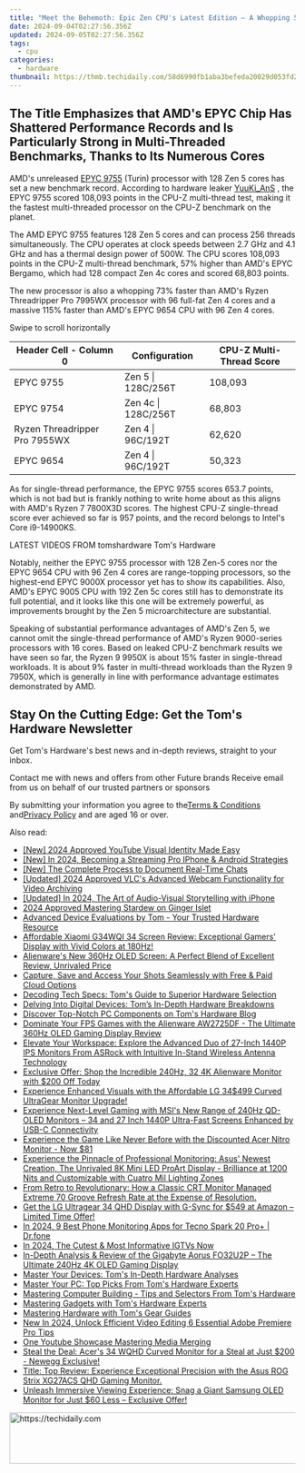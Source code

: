 ```yaml
---
title: "Meet the Behemoth: Epic Zen CPU's Latest Edition – A Whopping 512MB L3 Cache Supported by an Incredible Array of 128 Cores"
date: 2024-09-04T02:27:56.356Z
updated: 2024-09-05T02:27:56.356Z
tags:
  - cpu
categories:
  - hardware
thumbnail: https://thmb.techidaily.com/58d6990fb1aba3befeda20029d053fd2dc8e67729321f3227eadd737a516d064.jpg
---
```


## The Title Emphasizes that AMD's EPYC Chip Has Shattered Performance Records and Is Particularly Strong in Multi-Threaded Benchmarks, Thanks to Its Numerous Cores

AMD's unreleased [EPYC 9755](https://www.tomshardware.com/pc-components/cpus/amd-announces-3nm-epyc-turin-launching-with-192-cores-and-384-threads-in-second-half-of-2024-54x-faster-than-intel-xeon-in-ai-workload) (Turin) processor with 128 Zen 5 cores has set a new benchmark record. According to hardware leaker [YuuKi_AnS](https://x.com/yuuki%5Fans/status/1816185684753015066) , the EPYC 9755 scored 108,093 points in the CPU-Z multi-thread test, making it the fastest multi-threaded processor on the CPU-Z benchmark on the planet.

 The AMD EPYC 9755 features 128 Zen 5 cores and can process 256 threads simultaneously. The CPU operates at clock speeds between 2.7 GHz and 4.1 GHz and has a thermal design power of 500W. The CPU scores 108,093 points in the CPU-Z multi-thread benchmark, 57% higher than AMD's EPYC Bergamo, which had 128 compact Zen 4c cores and scored 68,803 points.

 The new processor is also a whopping 73% faster than AMD's Ryzen Threadripper Pro 7995WX processor with 96 full-fat Zen 4 cores and a massive 115% faster than AMD's EPYC 9654 CPU with 96 Zen 4 cores.

 Swipe to scroll horizontally

| Header Cell - Column 0        | Configuration       | CPU-Z Multi-Thread Score |
| ----------------------------- | ------------------- | ------------------------ |
| EPYC 9755                     | Zen 5 \| 128C/256T  | 108,093                  |
| EPYC 9754                     | Zen 4c \| 128C/256T | 68,803                   |
| Ryzen Threadripper Pro 7955WX | Zen 4 \| 96C/192T   | 62,620                   |
| EPYC 9654                     | Zen 4 \| 96C/192T   | 50,323                   |

 As for single-thread performance, the EPYC 9755 scores 653.7 points, which is not bad but is frankly nothing to write home about as this aligns with AMD's Ryzen 7 7800X3D scores. The highest CPU-Z single-thread score ever achieved so far is 957 points, and the record belongs to Intel's Core i9-14900KS.

 LATEST VIDEOS FROM tomshardware Tom's Hardware

 Notably, neither the EPYC 9755 processor with 128 Zen-5 cores nor the EPYC 9654 CPU with 96 Zen 4 cores are range-topping processors, so the highest-end EPYC 9000X processor yet has to show its capabilities. Also, AMD's EPYC 9005 CPU with 192 Zen 5c cores still has to demonstrate its full potential, and it looks like this one will be extremely powerful, as improvements brought by the Zen 5 microarchitecture are substantial.

 Speaking of substantial performance advantages of AMD's Zen 5, we cannot omit the single-thread performance of AMD's Ryzen 9000-series processors with 16 cores. Based on leaked CPU-Z benchmark results we have seen so far, the Ryzen 9 9950X is about 15% faster in single-thread workloads. It is about 9% faster in multi-thread workloads than the Ryzen 9 7950X, which is generally in line with performance advantage estimates demonstrated by AMD.

## Stay On the Cutting Edge: Get the Tom's Hardware Newsletter

 Get Tom's Hardware's best news and in-depth reviews, straight to your inbox.

 Contact me with news and offers from other Future brands  Receive email from us on behalf of our trusted partners or sponsors

 By submitting your information you agree to the[Terms & Conditions](https://futureplc.com/terms-conditions/) and[Privacy Policy](https://futureplc.com/privacy-policy/) and are aged 16 or over.


<ins class="adsbygoogle"
     style="display:block"
     data-ad-format="autorelaxed"
     data-ad-client="ca-pub-7571918770474297"
     data-ad-slot="1223367746"></ins>



<ins class="adsbygoogle"
     style="display:block"
     data-ad-client="ca-pub-7571918770474297"
     data-ad-slot="8358498916"
     data-ad-format="auto"
     data-full-width-responsive="true"></ins>

<span class="atpl-alsoreadstyle">Also read:</span>
<div><ul>
<li><a href="https://youtube-tips.techidaily.com/024-approved-youtube-visual-identity-made-easy/"><u>[New] 2024 Approved  YouTube Visual Identity Made Easy</u></a></li>
<li><a href="https://facebook-video-content.techidaily.com/new-in-2024-becoming-a-streaming-pro-iphone-and-android-strategies/"><u>[New] In 2024, Becoming a Streaming Pro  IPhone & Android Strategies</u></a></li>
<li><a href="https://screen-recording.techidaily.com/new-the-complete-process-to-document-real-time-chats/"><u>[New] The Complete Process to Document Real-Time Chats</u></a></li>
<li><a href="https://screen-capture.techidaily.com/updated-2024-approved-vlcs-advanced-webcam-functionality-for-video-archiving/"><u>[Updated] 2024 Approved  VLC's Advanced Webcam Functionality for Video Archiving</u></a></li>
<li><a href="https://fox-boxes.techidaily.com/updated-in-2024-the-art-of-audio-visual-storytelling-with-iphone/"><u>[Updated] In 2024, The Art of Audio-Visual Storytelling with iPhone</u></a></li>
<li><a href="https://screen-video-capture.techidaily.com/2024-approved-mastering-stardew-on-ginger-islet/"><u>2024 Approved  Mastering Stardew on Ginger Islet</u></a></li>
<li><a href="https://hardware-help.techidaily.com/advanced-device-evaluations-by-tom-your-trusted-hardware-resource/"><u>Advanced Device Evaluations by Tom - Your Trusted Hardware Resource</u></a></li>
<li><a href="https://hardware-help.techidaily.com/affordable-xiaomi-g34wqi-34-screen-review-exceptional-gamers-display-with-vivid-colors-at-180hz/"><u>Affordable Xiaomi G34WQI 34 Screen Review: Exceptional Gamers' Display with Vivid Colors at 180Hz!</u></a></li>
<li><a href="https://hardware-help.techidaily.com/alienwares-new-360hz-oled-screen-a-perfect-blend-of-excellent-review-unrivaled-price/"><u>Alienware's New 360Hz OLED Screen: A Perfect Blend of Excellent Review, Unrivaled Price</u></a></li>
<li><a href="https://extra-tips.techidaily.com/capture-save-and-access-your-shots-seamlessly-with-free-and-paid-cloud-options/"><u>Capture, Save and Access Your Shots Seamlessly with Free & Paid Cloud Options</u></a></li>
<li><a href="https://hardware-help.techidaily.com/decoding-tech-specs-toms-guide-to-superior-hardware-selection/"><u>Decoding Tech Specs: Tom's Guide to Superior Hardware Selection</u></a></li>
<li><a href="https://hardware-help.techidaily.com/delving-into-digital-devices-toms-in-depth-hardware-breakdowns/"><u>Delving Into Digital Devices: Tom’s In-Depth Hardware Breakdowns</u></a></li>
<li><a href="https://hardware-help.techidaily.com/discover-top-notch-pc-components-on-toms-hardware-blog/"><u>Discover Top-Notch PC Components on Tom's Hardware Blog</u></a></li>
<li><a href="https://hardware-help.techidaily.com/dominate-your-fps-games-with-the-alienware-aw2725df-the-ultimate-360hz-oled-gaming-display-review/"><u>Dominate Your FPS Games with the Alienware AW2725DF - The Ultimate 360Hz OLED Gaming Display Review</u></a></li>
<li><a href="https://hardware-help.techidaily.com/elevate-your-workspace-explore-the-advanced-duo-of-27-inch-1440p-ips-monitors-from-asrock-with-intuitive-in-stand-wireless-antenna-technology/"><u>Elevate Your Workspace: Explore the Advanced Duo of 27-Inch 1440P IPS Monitors From ASRock with Intuitive In-Stand Wireless Antenna Technology</u></a></li>
<li><a href="https://hardware-help.techidaily.com/exclusive-offer-shop-the-incredible-240hz-32-4k-alienware-monitor-with-200-off-today/"><u>Exclusive Offer: Shop the Incredible 240Hz, 32 4K Alienware Monitor with $200 Off Today</u></a></li>
<li><a href="https://hardware-help.techidaily.com/experience-enhanced-visuals-with-the-affordable-lg-34499-curved-ultragear-monitor-upgrade/"><u>Experience Enhanced Visuals with the Affordable LG 34$499 Curved UltraGear Monitor Upgrade!</u></a></li>
<li><a href="https://hardware-help.techidaily.com/experience-next-level-gaming-with-msis-new-range-of-240hz-qd-oled-monitors-34-and-27-inch-1440p-ultra-fast-screens-enhanced-by-usb-c-connectivity/"><u>Experience Next-Level Gaming with MSI's New Range of 240Hz QD-OLED Monitors – 34 and 27 Inch 1440P Ultra-Fast Screens Enhanced by USB-C Connectivity</u></a></li>
<li><a href="https://hardware-help.techidaily.com/experience-the-game-like-never-before-with-the-discounted-acer-nitro-monitor-now-81/"><u>Experience the Game Like Never Before with the Discounted Acer Nitro Monitor - Now $81</u></a></li>
<li><a href="https://hardware-help.techidaily.com/experience-the-pinnacle-of-professional-monitoring-asus-newest-creation-the-unrivaled-8k-mini-led-proart-display-brilliance-at-1200-nits-and-customizable-wi54/"><u>Experience the Pinnacle of Professional Monitoring: Asus' Newest Creation, The Unrivaled 8K Mini LED ProArt Display - Brilliance at 1200 Nits and Customizable with Cuatro Mil Lighting Zones</u></a></li>
<li><a href="https://hardware-help.techidaily.com/1723862825815-from-retro-to-revolutionary-how-a-classic-crt-monitor-managed-extreme-70-groove-refresh-rate-at-the-expense-of-resolution/"><u>From Retro to Revolutionary: How a Classic CRT Monitor Managed Extreme 70 Groove Refresh Rate at the Expense of Resolution.</u></a></li>
<li><a href="https://hardware-help.techidaily.com/get-the-lg-ultragear-34-qhd-display-with-g-sync-for-549-at-amazon-limited-time-offer/"><u>Get the LG Ultragear 34 QHD Display with G-Sync for $549 at Amazon – Limited Time Offer!</u></a></li>
<li><a href="https://android-location-track.techidaily.com/in-2024-9-best-phone-monitoring-apps-for-tecno-spark-20-proplus-drfone-by-drfone-virtual-android/"><u>In 2024, 9 Best Phone Monitoring Apps for Tecno Spark 20 Pro+ | Dr.fone</u></a></li>
<li><a href="https://instagram-clips.techidaily.com/in-2024-the-cutest-and-most-informative-igtvs-now/"><u>In 2024, The Cutest & Most Informative IGTVs Now</u></a></li>
<li><a href="https://hardware-help.techidaily.com/in-depth-analysis-and-review-of-the-gigabyte-aorus-fo32u2p-the-ultimate-240hz-4k-oled-gaming-display/"><u>In-Depth Analysis & Review of the Gigabyte Aorus FO32U2P – The Ultimate 240Hz 4K OLED Gaming Display</u></a></li>
<li><a href="https://hardware-help.techidaily.com/master-your-devices-toms-in-depth-hardware-analyses/"><u>Master Your Devices: Tom's In-Depth Hardware Analyses</u></a></li>
<li><a href="https://hardware-help.techidaily.com/master-your-pc-top-picks-from-toms-hardware-experts/"><u>Master Your PC: Top Picks From Tom's Hardware Experts</u></a></li>
<li><a href="https://hardware-help.techidaily.com/mastering-computer-building-tips-and-selectors-from-toms-hardware/"><u>Mastering Computer Building - Tips and Selectors From Tom's Hardware</u></a></li>
<li><a href="https://hardware-help.techidaily.com/mastering-gadgets-with-toms-hardware-experts/"><u>Mastering Gadgets with Tom's Hardware Experts</u></a></li>
<li><a href="https://hardware-help.techidaily.com/mastering-hardware-with-toms-gear-guides/"><u>Mastering Hardware with Tom's Gear Guides</u></a></li>
<li><a href="https://smart-video-editing.techidaily.com/new-in-2024-unlock-efficient-video-editing-6-essential-adobe-premiere-pro-tips/"><u>New In 2024, Unlock Efficient Video Editing 6 Essential Adobe Premiere Pro Tips</u></a></li>
<li><a href="https://youtube-webster.techidaily.com/outube-showcase-mastering-media-merging/"><u>One Youtube Showcase  Mastering Media Merging</u></a></li>
<li><a href="https://hardware-help.techidaily.com/1723862818552-steal-the-deal-acers-34-wqhd-curved-monitor-for-a-steal-at-just-200-newegg-exclusive/"><u>Steal the Deal: Acer's 34 WQHD Curved Monitor for a Steal at Just $200 - Newegg Exclusive!</u></a></li>
<li><a href="https://hardware-help.techidaily.com/1723862837847-title-top-review-experience-exceptional-precision-with-the-asus-rog-strix-xg27acs-qhd-gaming-monitor/"><u>Title: Top Review: Experience Exceptional Precision with the Asus ROG Strix XG27ACS QHD Gaming Monitor.</u></a></li>
<li><a href="https://hardware-help.techidaily.com/1723862839916-unleash-immersive-viewing-experience-snag-a-giant-samsung-oled-monitor-for-just-60-less-exclusive-offer/"><u>Unleash Immersive Viewing Experience: Snag a Giant Samsung OLED Monitor for Just $60 Less – Exclusive Offer!</u></a></li>
</ul></div>

<!-- affiliate ads begin -->
<a href="https://aligracehair.sjv.io/c/5597632/1925570/19272" target="_top" id="1925570">
  <img src="//a.impactradius-go.com/display-ad/19272-1925570" border="0" alt="https://techidaily.com" width="728" height="90"/>
</a>
<img height="0" width="0" src="https://aligracehair.sjv.io/i/5597632/1925570/19272" style="position:absolute;visibility:hidden;" border="0" />
<!-- affiliate ads end -->
